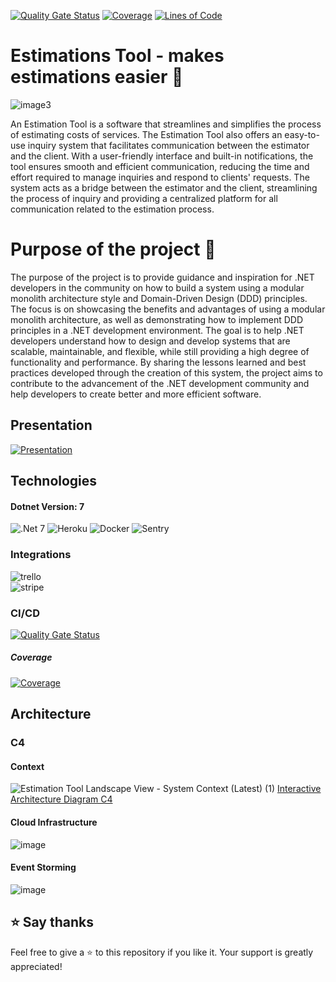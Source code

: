 [![Quality Gate Status](https://sonarcloud.io/api/project_badges/measure?project=kamilbaczek_Estimation-Tool&metric=alert_status)](https://sonarcloud.io/summary/new_code?id=kamilbaczek_Estimation-Tool)
[![Coverage](https://sonarcloud.io/api/project_badges/measure?project=kamilbaczek_Estimation-Tool&metric=coverage)](https://sonarcloud.io/summary/new_code?id=kamilbaczek_Estimation-Tool)
[![Lines of Code](https://sonarcloud.io/api/project_badges/measure?project=kamilbaczek_Estimation-Tool&metric=ncloc)](https://sonarcloud.io/summary/new_code?id=kamilbaczek_Estimation-Tool)

# Estimations Tool - makes estimations easier 🚀
![image3](https://user-images.githubusercontent.com/74410956/217158944-a7272279-ed4b-4d86-9497-784c80093755.png)

An Estimation Tool is a software that streamlines and simplifies the process of estimating costs of services. 
The Estimation Tool also offers an easy-to-use inquiry system that facilitates communication between the estimator and the client. With a user-friendly interface and built-in notifications, the tool ensures smooth and efficient communication, reducing the time and effort required to manage inquiries and respond to clients' requests. The system acts as a bridge between the estimator and the client, streamlining the process of inquiry and providing a centralized platform for all communication related to the estimation process. 

# Purpose of the project 🎯 

The purpose of the project is to provide guidance and inspiration for .NET developers in the community on how to build a system using a modular monolith architecture style and Domain-Driven Design (DDD) principles. The focus is on showcasing the benefits and advantages of using a modular monolith architecture, as well as demonstrating how to implement DDD principles in a .NET development environment. The goal is to help .NET developers understand how to design and develop systems that are scalable, maintainable, and flexible, while still providing a high degree of functionality and performance. By sharing the lessons learned and best practices developed through the creation of this system, the project aims to contribute to the advancement of the .NET development community and help developers to create better and more efficient software.

## Presentation
[![Presentation](https://i3.ytimg.com/vi/-FaXMV2-k64/maxresdefault.jpg)](https://www.youtube.com/watch?v=-FaXMV2-k64&t=11s&ab_channel=ArtOfSoftwareDesign)

## Technologies
#### Dotnet Version: 7
![.Net 7](https://user-images.githubusercontent.com/74410956/143401887-afbef644-f5ce-4d2b-aee1-09e0457d74eb.png)
![Heroku](https://user-images.githubusercontent.com/74410956/143401316-4a69eb67-c2eb-41d1-ab5c-751a9c79235c.png)
![Docker](https://user-images.githubusercontent.com/74410956/143401493-8f41000d-0d82-4005-b643-75d6045394c2.png)
![Sentry](https://user-images.githubusercontent.com/74410956/144380180-42e47963-1793-4be5-9a72-47da2620fdce.png)

### Integrations
![trello](https://user-images.githubusercontent.com/74410956/144380471-279a4d7f-02cb-48c8-aa10-3221d8b65a31.png)     
![stripe](https://user-images.githubusercontent.com/74410956/144380424-f664291b-ef58-42f3-8f6d-ca75267652ad.png)

### CI/CD
[![Quality Gate Status](https://sonarcloud.io/api/project_badges/measure?project=kamilbaczek_Estimation-Tool&metric=alert_status)](https://sonarcloud.io/summary/new_code?id=kamilbaczek_Estimation-Tool)

##### Coverage
[![Coverage](https://sonarcloud.io/api/project_badges/measure?project=kamilbaczek_Estimation-Tool&metric=coverage)](https://sonarcloud.io/summary/new_code?id=kamilbaczek_Estimation-Tool)

## Architecture
### C4
#### Context
![Estimation Tool Landscape View - System Context (Latest) (1)](https://user-images.githubusercontent.com/74410956/204153187-87359de3-8923-4fee-aecf-c28409b2794a.png)
[Interactive Architecture Diagram C4](https://s.icepanel.io/vY0SkvgDs7V83U/Gl8F)

#### Cloud Infrastructure
![image](https://github.com/kamilbaczek/Estimation-Tool/blob/develop/Documentation/C4/containers_diagram.svg)


#### Event Storming
![image](https://user-images.githubusercontent.com/74410956/204135380-07d3ac67-fafa-4381-8234-3e1bfdb99c4c.png)

## ⭐ Say thanks
Feel free to give a ⭐ to this repository if you like it. Your support is greatly appreciated!
